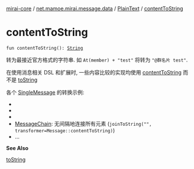[mirai-core](../../index.md) / [net.mamoe.mirai.message.data](../index.md) / [PlainText](index.md) / [contentToString](./content-to-string.md)

# contentToString

`fun contentToString(): `[`String`](https://kotlinlang.org/api/latest/jvm/stdlib/kotlin/-string/index.html)

转为最接近官方格式的字符串. 如 `At(member) + "test"` 将转为 `"@群名片 test"`.

在使用消息相关 DSL 和扩展时, 一些内容比较的实现均使用 [contentToString](../-message/content-to-string.md) 而不是 [toString](../-message/to-string.md)

各个 [SingleMessage](../-single-message.md) 的转换示例:

*
*
*
* [MessageChain](../-message-chain/index.md): 无间隔地连接所有元素 (`joinToString("", transformer=Message::contentToString)`)
* ...

**See Also**

[toString](../-message/to-string.md)

